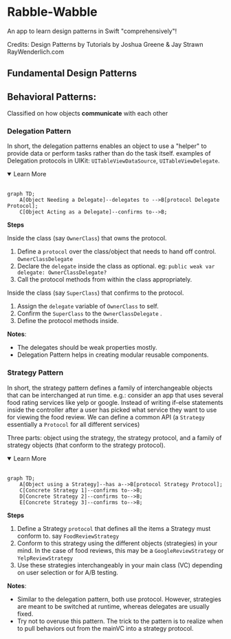 # Rabble-Wabble

An app to learn design patterns in Swift "comprehensively"!

Credits: Design Patterns by Tutorials by Joshua Greene & Jay Strawn
RayWenderlich.com

## Fundamental Design Patterns


## Behavioral Patterns: 
Classified on how objects **communicate** with each other

### Delegation Pattern
In short, the delegation patterns enables an object to use a "helper" to provide data or perform tasks rather than do the task itself. examples of Delegation protocols in UIKit: `UITableViewDataSource`, `UITableViewDelegate`.

<details open>
<summary>Learn More</summary>
<br>

```mermaid
graph TD;
    A[Object Needing a Delegate]--delegates to -->B[protocol Delegate Protocol];
    C[Object Acting as a Delegate]--confirms to-->B;
```

**Steps**

 Inside the class (say `OwnerClass`) that owns the protocol.
 1. Define a `protocol` over the class/object that needs to hand off control. `OwnerClassDelegate`
 2. Declare the `delegate` inside the class as optional. eg: `public weak var delegate: OwnerClassDelegate?`
 3. Call the protocol methods from within the class appropriately.
 
 Inside the class (say `SuperClass`) that confirms to the protocol.
 1. Assign the `delegate` variable of `OwnerClass` to self.
 2. Confirm the `SuperClass` to the `OwnerClassDelegate` .
 3. Define the protocol methods inside.

**Notes**: 

 - The delegates should be weak properties mostly.
 - Delegation Pattern helps in creating modular reusable components.
</details>

### Strategy Pattern
In short, the strategy pattern defines a family of interchangeable objects that can be interchanged at run time. e.g.: consider an app that uses several food rating services like yelp or google. Instead of writing if-else statements inside the controller after a user has picked what service they want to use for viewing the food review. We can define a common API (a `Strategy` essentially a `Protocol` for all different services)

Three parts: object using the strategy, the strategy protocol, and a family of strategy objects (that conform to the strategy protocol).

<details open>
<summary>Learn More</summary>
<br>

```mermaid
graph TD;
    A[Object using a Strategy]--has a-->B[protocol Strategy Protocol];
    C[Concrete Strategy 1]--confirms to-->B;
    D[Concrete Strategy 2]--confirms to-->B;
    E[Concrete Strategy 3]--confirms to-->B;
```

**Steps**

 1. Define a Strategy `protocol` that defines all the items a Strategy must conform to. say `FoodReviewStrategy`
 2. Conform to this strategy using the different objects (strategies) in your mind. In the case of food reviews, this may be a `GoogleReviewStrategy` or `YelpReviewStrategy`
 3. Use these strategies interchangeably in your main class (VC) depending on user selection or for A/B testing.


**Notes**: 

 - Similar to the delegation pattern, both use protocol. However, strategies are meant to be switched at runtime, whereas delegates are usually fixed.
 - Try not to overuse this pattern. The trick to the pattern is to realize when to pull behaviors out from the mainVC into a strategy protocol. 
</details>
